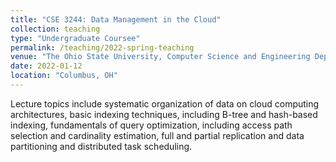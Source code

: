 ```yaml
---
title: "CSE 3244: Data Management in the Cloud"
collection: teaching
type: "Undergraduate Coursee"
permalink: /teaching/2022-spring-teaching
venue: "The Ohio State University, Computer Science and Engineering Department"
date: 2022-01-12
location: "Columbus, OH"
---
```


Lecture topics include systematic organization of data on cloud computing architectures, basic indexing techniques, including B-tree and hash-based indexing, fundamentals of query optimization, including access path selection and cardinality
estimation, full and partial replication and data partitioning and distributed task scheduling.

